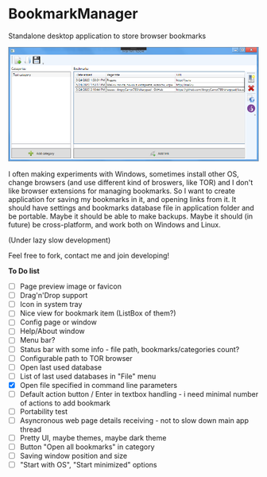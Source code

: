 # BookmarkManager
Standalone desktop application to store browser bookmarks

![Main window screenshot](screenshot.png)

I often making experiments with Windows, sometimes install other OS, change browsers (and use different kind of broswers, like TOR) and I don't like browser extensions for managing bookmarks. So I want to create application for saving my bookmarks in it, and opening links from it. It should have settings and bookmarks database file in application folder and be portable. Maybe it should be able to make backups. Maybe it should (in future) be cross-platform, and work both on Windows and Linux.

(Under lazy slow development)

Feel free to fork, contact me and join developing!


**To Do list**

- [ ] Page preview image or favicon
- [ ] Drag'n'Drop support
- [ ] Icon in system tray
- [ ] Nice view for bookmark item (ListBox of them?)
- [ ] Config page or window
- [ ] Help/About window
- [ ] Menu bar?
- [ ] Status bar with some info - file path, bookmarks/categories count?
- [ ] Configurable path to TOR browser
- [ ] Open last used database
- [ ] List of last used databases in "File" menu
- [x] Open file specified in command line parameters
- [ ] Default action button / Enter in textbox handling - i need minimal number of actions to add bookmark
- [ ] Portability test
- [ ] Asyncronous web page details receiving - not to slow down main app thread
- [ ] Pretty UI, maybe themes, maybe dark theme
- [ ] Button "Open all bookmarks" in category
- [ ] Saving window position and size
- [ ] "Start with OS", "Start minimized" options
